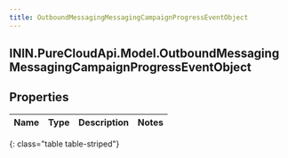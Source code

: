 ```yaml
---
title: OutboundMessagingMessagingCampaignProgressEventObject
---
```

## ININ.PureCloudApi.Model.OutboundMessagingMessagingCampaignProgressEventObject

## Properties

|Name | Type | Description | Notes|
|------------ | ------------- | ------------- | -------------|
{: class="table table-striped"}


